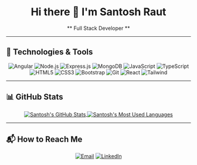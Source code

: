 # <center>Hi there 👋 I'm Santosh Raut</center>

<center>** Full Stack Developer **</center>

---

## 🚀 Technologies & Tools 

<p align="center">
  <img alt="Angular" src="https://img.shields.io/badge/-Angular-ff0000?style=flat-square&logo=angular&logoColor=white" />
  <img alt="Node.js" src="https://img.shields.io/badge/-Node.js-43853d?style=flat-square&logo=Node.js&logoColor=white" />
  <img alt="Express.js" src="https://img.shields.io/badge/-Express.js-323330?style=flat-square&logo=express&logoColor=white" />
  <img alt="MongoDB" src="https://img.shields.io/badge/-MongoDB-13aa52?style=flat-square&logo=mongodb&logoColor=white" />
  <img alt="JavaScript" src="https://img.shields.io/badge/-JavaScript-F7B93E?style=flat-square&logo=javascript&logoColor=white" />
  <img alt="TypeScript" src="https://img.shields.io/badge/-TypeScript-3178C6?style=flat-square&logo=typescript&logoColor=white" />
  <img alt="HTML5" src="https://img.shields.io/badge/-HTML5-E34F26?style=flat-square&logo=html5&logoColor=white" />
  <img alt="CSS3" src="https://img.shields.io/badge/-CSS3-2965f1?style=flat-square&logo=css3&logoColor=white" />
  <img alt="Bootstrap" src="https://img.shields.io/badge/-Bootstrap-563d7c?style=flat-square&logo=bootstrap&logoColor=white" />
  <img alt="Git" src="https://img.shields.io/badge/-Git-F05032?style=flat-square&logo=git&logoColor=white" />
  <img alt="React" src="https://img.shields.io/badge/-React-2496ED?style=flat-square&logo=react&logoColor=white" />
  <img alt="Tailwind" src="https://img.shields.io/badge/-Tailwind-C21325?style=flat-square&logo=tailwindcss&logoColor=white" />
</p>

---

## 📊 GitHub Stats

<div align="center">
  <a href="https://github-readme-stats.vercel.app/api?username=raut-santosh&show_icons=true&theme=gruvbox&count_private=true">
    <img align="center" src="https://github-readme-stats.vercel.app/api?username=raut-santosh&show_icons=true&theme=gruvbox&count_private=true" alt="Santosh's GitHub Stats" />
  </a>
  <a href="https://github-readme-stats.vercel.app/api/top-langs/?username=raut-santosh&count_private=true&layout=compact&langs_count=8&theme=gruvbox">
    <img align="center" src="https://github-readme-stats.vercel.app/api/top-langs/?username=raut-santosh&count_private=true&layout=compact&langs_count=8&theme=gruvbox" alt="Santosh's Most Used Languages" />
  </a>
</div>

---

## 📬 How to Reach Me

<p align="center">
  <a href="mailto:rautsantoshtukaram@gmail.com" target="_blank"><img alt="Email" src="https://img.shields.io/badge/Email-EA4335?&style=for-the-badge&logo=Gmail&logoColor=white" /></a> 
  <a href="https://www.linkedin.com/in/raut-santosh" target="_blank"><img alt="LinkedIn" src="https://img.shields.io/badge/linkedin-%230077B5.svg?&style=for-the-badge&logo=linkedin&logoColor=white" /></a>
</p>

